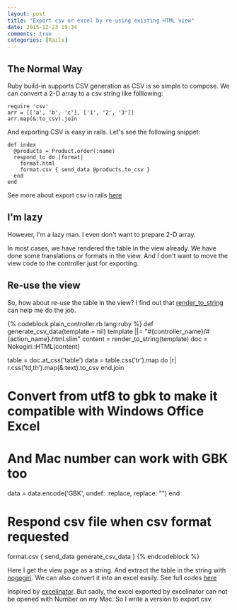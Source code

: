```yaml
---
layout: post
title: "Export csv or excel by re-using existing HTML view"
date: 2015-12-23 19:34
comments: true
categories: [Rails]
---
```


## The Normal Way
Ruby build-in supports CSV generation as CSV is so simple to compose.
We can convert a 2-D array to a csv string like folllowing:

    require 'csv'
    arr = [['a', 'b', 'c'], ['1', '2', '3']]
    arr.map(&:to_csv).join

And exporting CSV is easy in rails. Let's see the following snippet:

    def index
      @products = Product.order(:name)
      respond_to do |format|
        format.html
        format.csv { send_data @products.to_csv }
      end
    end

See more about export csv in rails [here](http://railscasts.com/episodes/362-exporting-csv-and-excel?view=asciicast)

## I'm lazy
However, I'm a lazy man. I even don't want to prepare 2-D array.

In most cases, we have rendered the table in the view already.
We have done some translations or formats in the view.
And I don't want to move the view code to the controller just for exporting.

## Re-use the view
So, how about re-use the table in the view?
I find out that [render\_to\_string](http://devdocs.io/rails/abstractcontroller/rendering#method-i-render_to_string) can help me do the job.


{% codeblock plain_controller.rb lang:ruby %}
def generate_csv_data(template = nil)
  template ||= "#{controller_name}/#{action_name}.html.slim"
  content = render_to_string(template)
  doc =  Nokogiri::HTML(content)

  table =  doc.at_css('table')
  data = table.css('tr').map do |r|
    r.css('td,th').map(&:text).to_csv
  end.join

  # Convert from utf8 to gbk to make it compatible with Windows Office Excel
  # And Mac number can work with GBK too
  data = data.encode('GBK', undef: :replace, replace: "")
end

# Respond csv file when csv format requested
format.csv { send_data generate_csv_data }
{% endcodeblock %}

Here I get the view page as a string. And extract the table in the string with [nogogiri](http://www.nokogiri.org/).
We can also convert it into an excel easily.
See full codes [here](https://gist.github.com/lingceng/840f97f17128d8a9fd3b)

Inspired by [excelinator](https://github.com/livingsocial/excelinator). But
sadly, the excel exported by excelinator can not be opened with Number on my Mac.
So I write a version to export csv.
